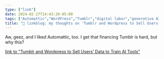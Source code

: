 ```yaml
---
type: ["link"]
date: 2024-02-27T14:43:20-05:00
tags: ["Automattic","WordPress","Tumblr","digital labor","generative AI"]
title: "🔗 linkblog: my thoughts on 'Tumblr and Wordpress to Sell Users’ Data to Train AI Tools'"
---
```

Aw, geez, and I liked Automattic, too. I get that financing Tumblr is hard, but why this?

[link to "Tumblr and Wordpress to Sell Users’ Data to Train AI Tools"](https://www.404media.co/tumblr-and-wordpress-to-sell-users-data-to-train-ai-tools/)
